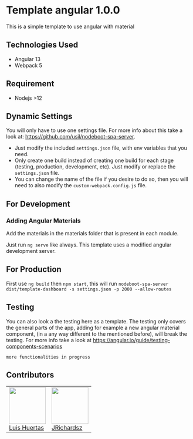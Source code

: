 # Template angular 1.0.0

This is a simple template to use angular with material

## Technologies Used

- Angular 13
- Webpack 5

## Requirement

- Nodejs >12

## Dynamic Settings

You will only have to use one settings file. For more info about this take a look at: <https://github.com/usil/nodeboot-spa-server>.

- Just modify the included `settings.json` file, with env variables that you need.
- Only create one build instead of creating one build for each stage (testing, production, development, etc). Just modify or replace the `settings.json` file.
- You can change the name of the file if you desire to do so, then you will need to also modify the `custom-webpack.config.js` file.

## For Development

### Adding Angular Materials

Add the materials in the materials folder that is present in each module.

Just run `ng serve` like always. This template uses a modified angular development server.

## For Production

First use `ng build` then `npm start`, this will run `nodeboot-spa-server dist/template-dashboard -s settings.json -p 2000 --allow-routes`

## Testing

You can also look a the testing here as a template. The testing only covers the general parts of the app, adding for example a new angular material component, (in a any way different to the mentioned before), will break the testing. For more info take a look at <https://angular.io/guide/testing-components-scenarios>

`more functionalities in progress`

## Contributors

<table>
  <tbody>
    <td>
      <img src="https://i.ibb.co/88Tp6n5/Recurso-7.png" width="100px;"/>
      <br />
      <label><a href="https://github.com/TacEtarip">Luis Huertas</a></label>
      <br />
    </td>
    <td>
      <img src="https://avatars0.githubusercontent.com/u/3322836?s=460&v=4" width="100px;"/>
      <br />
      <label><a href="http://jrichardsz.github.io/">JRichardsz</a></label>
      <br />
    </td>
  </tbody>
</table>
